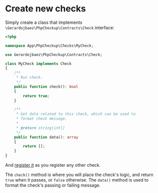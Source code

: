 # Create new checks

Simply create a class that implements `\Gerardojbaez\PhpCheckup\Contracts\Check` interface:

```php
<?php

namespace App\PhpCheckup\Checks\MyCheck;

use Gerardojbaez\PhpCheckup\Contracts\Check;

class MyCheck implements Check
{
    /**
     * Run check.
     */
    public function check(): bool
    {
        return true;
    }

    /**
     * Get data related to this check, which can be used to
     * format check message.
     *
     * @return string|int[]
     */
    public function data(): array
    {
        return [];
    }
}
```

And [register it](/usage/check-list.html) as you register any other check.

The `check()` method is where you will place the check's logic, and return `true` when it passes, or `false` otherwise. The `data()` method is used to format the check's passing or failing message.
